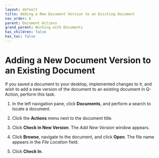 ```yaml
---
layout: default
title: Adding a New Document Version to an Existing Document
nav_order: 6
parent: Document Actions
grand_parent: Working with Documents
has_children: false
has_toc: false
---
```

# Adding a New Document Version to an Existing Document

If you saved a document to your desktop, implemented changes to it, and wish to add a new version of the document to an existing document in Q-Action, perform this task.

1. In the left navigation pane, click **Documents**, and perform a search to locate a document.
    
2. Click the **Actions** menu next to the document title.
    
3. Click **Check in New Version**. The _Add New Version_ window appears.
    
4. Click **Browse**, navigate to the document, and click **Open**. The file name appears in the _File Location_ field.
    
5. Click **Check In**.